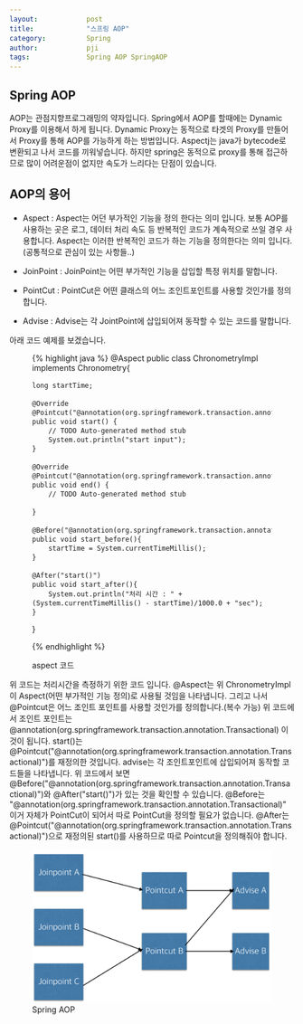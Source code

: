 ```yaml
---
layout:            post
title:             "스프링 AOP"
category:          Spring
author:            pji
tags:              Spring AOP SpringAOP
---
```



## Spring AOP
AOP는 관점지향프로그래밍의 약자입니다. Spring에서 AOP를 할때에는 Dynamic Proxy를 이용해서 하게 됩니다. Dynamic Proxy는 동적으로 타겟의 Proxy를 만들어서 Proxy를 통해 AOP를 가능하게 하는 방법입니다. Aspectj는 java가 bytecode로 변환되고 나서 코드를 끼워넣습니다. 하지만 spring은 동적으로 proxy를 통해 접근하므로 많이 어려운점이 없지만 속도가 느리다는 단점이 있습니다.

## AOP의 용어
- Aspect : Aspect는 어던 부가적인 기능을 정의 한다는 의미 입니다. 보통 AOP를 사용하는 곳은 로그, 데이터 처리 속도 등 반복적인 코드가 계속적으로 쓰일 경우 사용합니다. Aspect는 이러한 반복적인 코드가 하는 기능을 정의한다는 의미 입니다.(공통적으로 관심이 있는 사항들..)

- JoinPoint : JoinPoint는 어떤 부가적인 기능을 삽입할 특정 위치를 말합니다.

- PointCut : PointCut은 어떤 클래스의 어느 조인트포인트를 사용할 것인가를 정의합니다.

- Advise : Advise는 각 JointPoint에 삽입되어져 동작할 수 있는 코드를 말합니다.

아래 코드 예제를 보겠습니다.

<figure>

{% highlight java %}
@Aspect
public class ChronometryImpl implements Chronometry{

	long startTime;
	
	@Override
	@Pointcut("@annotation(org.springframework.transaction.annotation.Transactional)")
	public void start() {
		// TODO Auto-generated method stub
		System.out.println("start input");
	}

	@Override
	@Pointcut("@annotation(org.springframework.transaction.annotation.Transactional)")
	public void end() {
		// TODO Auto-generated method stub
		
	}
	
	@Before("@annotation(org.springframework.transaction.annotation.Transactional)")
	public void start_before(){
		startTime = System.currentTimeMillis();
	}
	
	@After("start()")
	public void start_after(){
		System.out.println("처리 시간 : " + (System.currentTimeMillis() - startTime)/1000.0 + "sec");	
	}
	
	
	
}

 
{% endhighlight %}

   <figcaption>aspect 코드</figcaption>
</figure>

위 코드는 처리시간을 측정하기 위한 코드 입니다. @Aspect는 위 ChronometryImpl이 Aspect(어떤 부가적인 기능 정의)로 사용될 것임을 나타냅니다.
그리고 나서 @Pointcut은 어느 조인트 포인트를 사용할 것인가를 정의합니다.(복수 가능) 위 코드에서 조인트 포인트는 @annotation(org.springframework.transaction.annotation.Transactional) 이것이 됩니다. start()는 @Pointcut("@annotation(org.springframework.transaction.annotation.Transactional)")를 재정의한 것입니다. 
advise는 각 조인트포인트에 삽입되어져 동작할 코드들을 나타냅니다.
위 코드에서 보면 @Before("@annotation(org.springframework.transaction.annotation.Transactional)")와 @After("start()")가 있는 것을 확인할 수 있습니다. @Before는 "@annotation(org.springframework.transaction.annotation.Transactional)" 이거 자체가 PointCut이 되어서 따로 PointCut을 정의할 필요가 없습니다. @After는 @Pointcut("@annotation(org.springframework.transaction.annotation.Transactional)")으로 재정의된 start()를 사용하므로 따로 Pointcut을 정의해줘야 합니다.

<figure>
   <img src="/media/img/springaop.png" />
   <figcaption>Spring AOP</figcaption>
</figure>